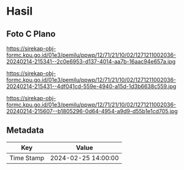 # Hasil

## Foto C Plano

https://sirekap-obj-formc.kpu.go.id/01e3/pemilu/ppwp/12/71/21/10/02/1271211002036-20240214-215341--2c0e6953-d137-4014-aa7b-16aac94e657a.jpg

https://sirekap-obj-formc.kpu.go.id/01e3/pemilu/ppwp/12/71/21/10/02/1271211002036-20240214-215431--4df041cd-559e-4940-a15d-1d3b6638c559.jpg

https://sirekap-obj-formc.kpu.go.id/01e3/pemilu/ppwp/12/71/21/10/02/1271211002036-20240214-215607--b1805296-0d64-4954-a9d9-d55b1e1cd705.jpg


## Metadata

| Key        | Value               |
| ---------- | ------------------- |
| Time Stamp | 2024-02-25 14:00:00 |



